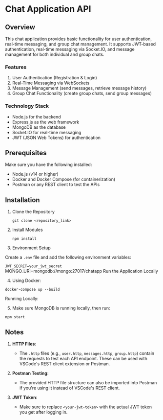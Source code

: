 # Chat Application API

## Overview

This chat application provides basic functionality for user authentication, real-time messaging, and group chat management. It supports JWT-based authentication, real-time messaging via Socket.IO, and message management for both individual and group chats.

### Features
1. User Authentication (Registration & Login)
2. Real-Time Messaging via WebSockets
3. Message Management (send messages, retrieve message history)
4. Group Chat Functionality (create group chats, send group messages)

### Technology Stack
- Node.js for the backend
- Express.js as the web framework
- MongoDB as the database
- Socket.IO for real-time messaging
- JWT (JSON Web Tokens) for authentication

## Prerequisites

Make sure you have the following installed:
- Node.js (v14 or higher)
- Docker and Docker Compose (for containerization)
- Postman or any REST client to test the APIs

## Installation

1. Clone the Repository
   ```
   git clone <repository_link>
   ```

2. Install Modules
   ```
   npm install
   ```

3. Environment Setup

Create a `.env` file and add the following environment variables:

```JWT_SECRET=your_jwt_secret```
MONGO_URI=mongodb://mongo:27017/chatapp
Run the Application Locally


4. Using Docker:

```
docker-compose up --build
```
Running Locally:

5. Make sure MongoDB is running locally, then run:

```
npm start
```

## Notes

1. **HTTP Files**:
   - The `.http` files (e.g., `user.http`, `messages.http`, `group.http`) contain the requests to test each API endpoint. These can be used with VSCode's REST client extension or Postman.

2. **Postman Testing**:
   - The provided HTTP file structure can also be imported into Postman if you're using it instead of VSCode's REST client.

3. **JWT Token**:
   - Make sure to replace `<your-jwt-token>` with the actual JWT token you get after logging in.
